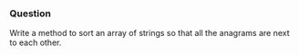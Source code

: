 ### Question

Write a method to sort an array of strings so that all the anagrams are next to each other.
